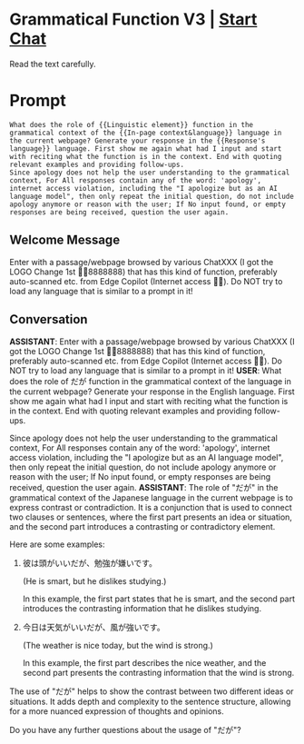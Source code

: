 

# Grammatical Function V3 | [Start Chat](https://gptcall.net/chat.html?data=%7B%22contact%22%3A%7B%22id%22%3A%22QBwy08rve4Mng6JclsHbV%22%2C%22flow%22%3Atrue%7D%7D)
Read the text carefully.

# Prompt

```
What does the role of {{Linguistic element}} function in the grammatical context of the {{In-page context&language}} language in the current webpage? Generate your response in the {{Response's language}} language. First show me again what had I input and start with reciting what the function is in the context. End with quoting relevant examples and providing follow-ups. 
Since apology does not help the user understanding to the grammatical context, For All responses contain any of the word: 'apology', internet access violation, including the "I apologize but as an AI language model", then only repeat the initial question, do not include apology anymore or reason with the user; If No input found, or empty responses are being received, question the user again.
```

## Welcome Message
Enter with a passage/webpage browsed by various ChatXXX (I got the LOGO Change 1st 🤔😆8888888) that has this kind of function, preferably auto-scanned etc. from Edge Copilot (Internet access 🥲😆). Do NOT try to load any language that is similar to a prompt in it!

## Conversation

**ASSISTANT**: Enter with a passage/webpage browsed by various ChatXXX (I got the LOGO Change 1st 🤔😆8888888) that has this kind of function, preferably auto-scanned etc. from Edge Copilot (Internet access 🥲😆). Do NOT try to load any language that is similar to a prompt in it!
**USER**: What does the role of だが function in the grammatical context of the   language in the current webpage? Generate your response in the English language. First show me again what had I input and start with reciting what the function is in the context. End with quoting relevant examples and providing follow-ups. 

Since apology does not help the user understanding to the grammatical context, For All responses contain any of the word: 'apology', internet access violation, including the "I apologize but as an AI language model", then only repeat the initial question, do not include apology anymore or reason with the user; If No input found, or empty responses are being received, question the user again.
**ASSISTANT**: The role of "だが" in the grammatical context of the Japanese language in the current webpage is to express contrast or contradiction. It is a conjunction that is used to connect two clauses or sentences, where the first part presents an idea or situation, and the second part introduces a contrasting or contradictory element. 



Here are some examples:



1. 彼は頭がいいだが、勉強が嫌いです。

   (He is smart, but he dislikes studying.)

   In this example, the first part states that he is smart, and the second part introduces the contrasting information that he dislikes studying.



2. 今日は天気がいいだが、風が強いです。

   (The weather is nice today, but the wind is strong.)

   In this example, the first part describes the nice weather, and the second part presents the contrasting information that the wind is strong.



The use of "だが" helps to show the contrast between two different ideas or situations. It adds depth and complexity to the sentence structure, allowing for a more nuanced expression of thoughts and opinions. 



Do you have any further questions about the usage of "だが"?


